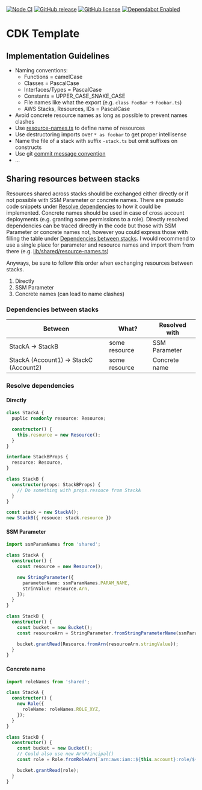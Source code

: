[![Node CI](https://github.com/bmacher/cdk-template/workflows/Node%20CI/badge.svg)](https://github.com/bmacher/cdk-template/actions?query=workflow%3A%22Node+CI%22)
[![GitHub release](https://img.shields.io/github/release/bmacher/cdk-template.svg)](https://GitHub.com/bmacher/cdk-template/releases/)
[![GitHub license](https://img.shields.io/github/license/bmacher/cdk-template.svg)](https://github.com/bmacher/cdk-template/blob/master/LICENSE)
[![Dependabot Enabled](https://api.dependabot.com/badges/status?host=github&repo=bmacher/cdk-template)](https://github.com/bmacher/cdk-template/network/updates)

# CDK Template

## Implementation Guidelines

  - Naming conventions:
    - Functions = camelCase
    - Classes = PascalCase
    - Interfaces/Types = PascalCase
    - Constants = UPPER_CASE_SNAKE_CASE
    - File names like what the export (e.g. `class FooBar` &rarr; `Foobar.ts`)
    - AWS Stacks, Resources, IDs = PascalCase
  - Avoid concrete resource names as long as possible to prevent names clashes
  - Use [resource-names.ts](lib/shared/resource-names.ts) to define name of resources
  - Use destructoring imports over `* as foobar` to get proper intellisense
  - Name the file of a stack with suffix `-stack.ts` but omit suffixes on constructs
  - Use git [commit message convention](https://github.com/digital-production-platform/isi-ui-infra/blob/master/.github/commit-convention.md)
  - ...

## Sharing resources between stacks

Resources shared across stacks should be exchanged either directly or if not possible with SSM Parameter or concrete names. There are pseudo code snippets under [Resolve dependencies](#resolve-dependencies) to how it could be implemented. Concrete names should be used in case of cross account deployments (e.g. granting some permissions to a role). Directly resolved dependencies can be traced directly in the code but those with SSM Parameter or concrete names not, however you could express those with filling the table under [Dependencies between stacks](#dependencies-between-stacks). I would recommend to use a single place for parameter and resource names and import them from there (e.g. [lib/shared/resource-names.ts](lib/shared/resource-names.ts))


Anyways, be sure to follow this order when exchanging resources between stacks.

  1. Directly
  2. SSM Parameter
  3. Concrete names (can lead to name clashes)

### Dependencies between stacks

Between | What? | Resolved with
--- | --- | ---
StackA &rarr; StackB | some resource | SSM Parameter
StackA (Account1) &rarr; StackC (Account2) | some resource | Concrete name

### Resolve dependencies

#### Directly

```ts
class StackA {
  puplic readonly resource: Resource;

  constructor() {
    this.resource = new Resource();
  }
}

interface StackBProps {
  resource: Resource,
}

class StackB {
  constructor(props: StackBProps) {
    // Do something with props.resouce from StackA
  }
}

const stack = new StackA();
new StackB({ resouce: stack.resource })
```

#### SSM Parameter

```ts
import ssmParamNames from 'shared';

class StackA {
  constructor() {
    const resource = new Resource();

    new StringParameter({
      parameterName: ssmParamNames.PARAM_NAME,
      strinValue: resource.Arn,
    });
  }
}

class StackB {
  constructor() {
    const bucket = new Bucket();
    const resourceArn = StringParameter.fromStringParameterName(ssmParamNames.PARAM_NAME);

    bucket.grantRead(Resource.fromArn(resourceArn.stringValue));
  }
}
```

#### Concrete name

```ts
import roleNames from 'shared';

class StackA {
  constructor() {
    new Role({
      roleName: roleNames.ROLE_XYZ,
    });
  }
}

class StackB {
  constructor() {
    const bucket = new Bucket();
    // Could also use new ArnPrincipal()
    const role = Role.fromRoleArn(`arn:aws:iam::${this.account}:role/${roleNames.ROLE_XYZ}`)

    bucket.grantRead(role);
  }
}
```
